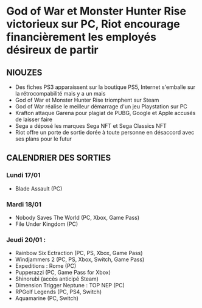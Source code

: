 # God of War et Monster Hunter Rise victorieux sur PC, Riot encourage financièrement les employés désireux de partir

## NIOUZES

- Des fiches PS3 apparaissent sur la boutique PS5, Internet s'emballe sur la rétrocompabilité mais y a un mais
- God of War et Monster Hunter Rise triomphent sur Steam
- God of War réalise le meilleur démarrage d'un jeu Playstation sur PC
- Krafton attaque Garena pour plagiat de PUBG, Google et Apple accusés de laisser faire
- Sega a déposé les marques Sega NFT et Sega Classics NFT
- Riot offre un porte de sortie dorée à toute personne en désaccord avec ses plans pour le futur

## CALENDRIER DES SORTIES

### Lundi 17/01
- Blade Assault (PC)

### Mardi 18/01
- Nobody Saves The World (PC, Xbox, Game Pass)
- File Under Kingdom (PC)

### Jeudi 20/01 :
 
- Rainbow Six Ectraction (PC, PS, Xbox, Game Pass)
- Windjammers 2 (PC, PS, Xbox, Switch, Game Pass)
- Expeditions : Rome (PC)
- Pupperazzi (PC, Game Pass for Xbox)
- Shinorubi (accès anticipé Steam)
- Dimension Trigger Neptune : TOP NEP (PC)
- RPGolf Legends (PC, PS4, Switch)
- Aquamarine (PC, Switch)

